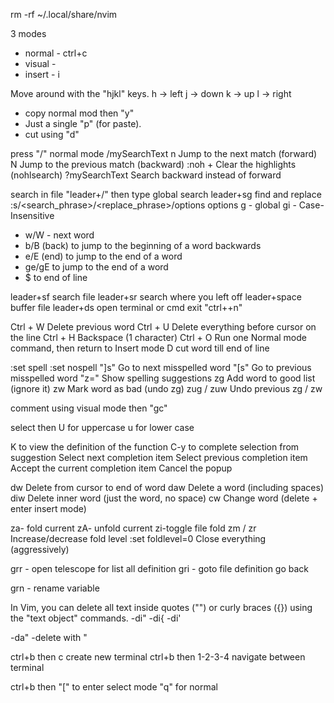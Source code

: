 rm -rf ~/.local/share/nvim

3 modes
- normal - ctrl+c
- visual -  
- insert - i

Move around with the "hjkl" keys.
h -> left
j -> down
k -> up
l -> right

- copy normal mod then "y"
- Just a single "p" (for paste).
- cut using "d"


press "/" normal mode
    /mySearchText
    n	Jump to the next match (forward)
    N	Jump to the previous match (backward)
    :noh + <Enter>	Clear the highlights (nohlsearch)
    ?mySearchText	Search backward instead of forward


search in file "leader+/" then type
global search leader+sg
find and replace
:s/<search_phrase>/<replace_phrase>/options 
options
g  - global
gi - Case-Insensitive
- w/W - next word
- b/B (back) to jump to the beginning of a word backwards
- e/E (end) to jump to the end of a word
- ge/gE to jump to the end of a word
- $ to end of line

leader+sf search file
leader+sr search where you left off
leader+space buffer file
leader+ds open terminal or cmd
exit "ctrl+\+n"

Ctrl + W	Delete previous word
Ctrl + U	Delete everything before cursor on the line
Ctrl + H	Backspace (1 character)
Ctrl + O	Run one Normal mode command, then return to Insert mode
D           cut word till end of line	


:set spell 
:set nospell
"]s"	Go to next misspelled word
"[s"	Go to previous misspelled word
"z="	Show spelling suggestions
zg	Add word to good list (ignore it)
zw	Mark word as bad (undo zg)
zug / zuw	Undo previous zg / zw


comment using visual mode then "gc"

select then U for uppercase u for lower case

K to view the definition of the function
C-y to complete selection from suggestion
<C-n>	Select next completion item
<C-p>	Select previous completion item
<C-y>	Accept the current completion item
<C-e>	Cancel the popup

dw	Delete from cursor to end of word
daw	Delete a word (including spaces)
diw	Delete inner word (just the word, no space)
cw	Change word (delete + enter insert mode)

za- fold current
zA- unfold current
zi-toggle file fold
zm / zr	Increase/decrease fold level
:set foldlevel=0	Close everything (aggressively)

grr - open telescope for list all definition
gri - goto file definition
<C-t> go back

grn - rename variable

In Vim, you can delete all text inside quotes ("") or curly braces ({}) using the "text object" commands.
-di"
-di{
-di'

-da" -delete with "
<!-- tmux -->

ctrl+b then c create new terminal
ctrl+b then 1-2-3-4 navigate between terminal

ctrl+b then "[" to enter select mode "q" for normal
